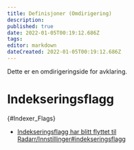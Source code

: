 ```yaml
---
title: Definisjoner (Omdirigering)
description: 
published: true
date: 2022-01-05T00:19:12.686Z
tags: 
editor: markdown
dateCreated: 2022-01-05T00:19:12.686Z
---
```


Dette er en omdirigeringside for avklaring.

# Indekseringsflagg

{#Indexer_Flags}

- [Indekseringsflagg har blitt flyttet til Radarr/Innstillinger#indekseringsflagg](/radarr/innstillinger#indekseringsflagg)
